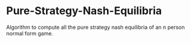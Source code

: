 # Pure-Strategy-Nash-Equilibria
Algorithm to compute all the pure strategy nash equilibria of an n person normal form game.
